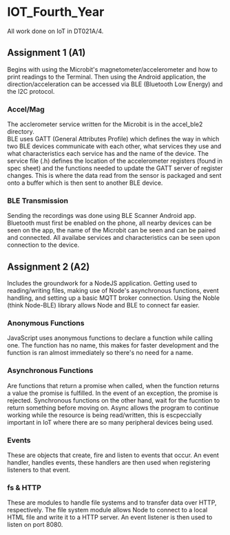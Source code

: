 # IOT_Fourth_Year
All work done on IoT in DT021A/4.

## Assignment 1 (A1) 
Begins with using the Microbit's magnetometer/accelerometer and 
how to print readings to the Terminal. Then using the Android application, the
direction/acceleration can be accessed via BLE (Bluetooth Low Energy) and the I2C 
protocol. 

### Accel/Mag
The acclerometer service written for the Microbit is in the accel_ble2 directory.  
BLE uses GATT (General Attributes Profile) which defines the way in which two BLE
devices communicate with each other, what services they use and what characteristics each 
service has and the name of the device.
The service file (.h) defines the location of the accelerometer registers (found in spec 
sheet) and the functions needed to update the GATT server of register changes.
This is where the data read from the sensor is packaged and sent onto a buffer which is
then sent to another BLE device.  

### BLE Transmission
Sending the recordings was done using BLE Scanner Android app. Bluetooth must first be 
enabled on the phone, all nearby devices can be seen on the app, the name of the Microbit 
can be seen and can be paired and connected.  All availabe services and characteristics can be seen upon 
connection to the device.

## Assignment 2 (A2) 
Includes the groundwork for a NodeJS application. Getting used to reading/writing files, 
making use of Node's asynchronous functions, event handling, and setting up a basic MQTT 
broker connection. Using the Noble (think Node-BLE) library allows Node and BLE to connect
far easier.

### Anonymous Functions 
JavaScript uses anonymous functions to declare a function while calling one.  The function
has no name, this makes for faster development and the function is ran almost immediately 
so there's no need for a name.

### Asynchronous Functions 
Are functions that return a promise when called, when the function returns a value the promise
is fulfilled. In the event of an exception, the promise is rejected. Synchronous functions on the 
other hand, wait for the fucntion to return something before moving on.  Async allows the program 
to continue working while the resource is being read/written, this is escpeccially important in 
IoT where there are so many peripheral devices being used.

### Events
These are objects that create, fire and listen to events that occur. An event handler, handles events, these handlers are then used when registering listeners to that event.

### fs & HTTP
These are modules to handle file systems and to transfer data over HTTP, respectively. 
The file system module allows Node to connect to a local HTML file and write it to a 
HTTP server.  An event listener is then used to listen on port 8080.




